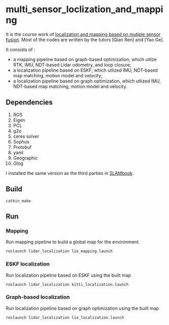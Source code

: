 # multi_sensor_loclization_and_mapping
 It is the course work of [localization and mapping based on mutiple sensor fusion](https://www.shenlanxueyuan.com/course/558). Most of the codes are written by the tutors [Qian Ren] and [Yao Ge].
 
 It consists of :
 
 
  -  a mapping pipeline based on graph-based optimization, which utilze RTK, IMU, NDT-based Lidar odometry, and loop closure;
  -  a localization pipeline based on ESKF, which utlized IMU, NDT-based map matching, motion model and velocity;
  -  a localization pipeline based on graph optimization, which utlized IMU, NDT-based map matching, motion model and velocity.
 
 ## Dependencies
 
1. ROS
2. Eigen
3. PCL
4. g2o
5. ceres solver
6. Sophus
7. Protobuf
8. yaml
9. Geographic
10. Glog

I installed the same version as the third parties in [SLAMbook](https://github.com/gaoxiang12/slambook).

## Build

`catkin_make`

## Run

### Mapping

Run mapping pipeline to build a global map for the environment.

`roslaunch lidar_localization lio_mapping.launch`

### ESKF localization

Run localization pipeline based on ESKF using the built map

`roslaunch lidar_localization kitti_localization.launch`

### Graph-based localization
 Run localization pipeline based on graph optimization using the built map
 
`roslaunch lidar_localization lio_localization.launch`
